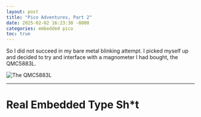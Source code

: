 ```yaml
---
layout: post
title: "Pico Adventures, Part 2"
date: 2025-02-02 16:23:30 -0800
categories: embedded pico
toc: true
---
```


So I did not succeed in my bare metal blinking attempt.
I picked myself up and decided to try and interface with a magnometer I had bought, the QMC5883L.

![The QMC5883L](/assets/images/qmc5883l.avif "The QMC5883L")

---

# Real Embedded Type Sh\*t
